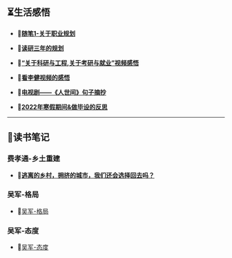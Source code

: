 ## ⏳**生活感悟**

<!-- ### 研究生规划 -->

- **🔗[随笔1-关于职业规划](生活读书感悟/随笔1-关于职业规划.md)**

- **🔗[读研三年的规划](生活读书感悟/研究生规划.md)**

<!-- ### 看“关于科研与工程,关于考研与就业”视频感悟 -->

- **🔗[“关于科研与工程,关于考研与就业”视频感悟](生活读书感悟/关于科研与工程,关于考研与就业.md)**


<!-- ### 看见李健 -->

- **🔗[看李健视频的感悟](生活读书感悟/李健.md)**

<!-- ### 《人世间》 -->
- **🔗[电视剧——《人世间》句子摘抄](生活读书感悟/人世间.md)**

<!-- ### 2022年关于 学习状态&做毕设 的反思 -->
- **🔗[2022年寒假期间&做毕设的反思](生活读书感悟/大四反思.md)**

---

## 📖**读书笔记**

### 费孝通-乡土重建
- **🔗[逃离的乡村，拥挤的城市，我们还会选择回去吗？](生活读书感悟/费孝通-乡土重建.md)**

### 吴军-格局
- 🔗[吴军-格局](生活读书感悟/吴军-格局.md)


### 吴军-态度
- 🔗[吴军-态度](生活读书感悟/吴军-态度.md)